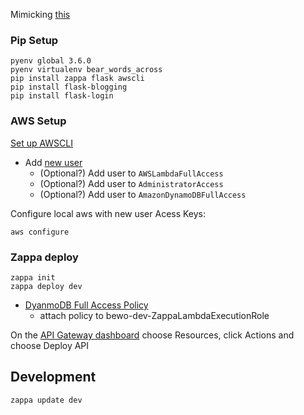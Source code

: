 Mimicking [this](https://serverlessblog.com/)

### Pip Setup

```
pyenv global 3.6.0
pyenv virtualenv bear_words_across
pip install zappa flask awscli
pip install flask-blogging
pip install flask-login
```

### AWS Setup

[Set up AWSCLI](https://docs.aws.amazon.com/cli/latest/userguide/cli-chap-getting-started.html)

- Add [new user](https://console.aws.amazon.com/iam/home#/users)
  - (Optional?) Add user to `AWSLambdaFullAccess`
  - (Optional?) Add user to `AdministratorAccess`
  - (Optional?) Add user to `AmazonDynamoDBFullAccess`

Configure local aws with new user Acess Keys:

```
aws configure
```

### Zappa deploy

```
zappa init
zappa deploy dev
```

- [DyanmoDB Full Access Policy](https://console.aws.amazon.com/iam/home#/policies/arn:aws:iam::aws:policy/AmazonDynamoDBFullAccess$serviceLevelSummary?section=attached_entities)
  - attach policy to bewo-dev-ZappaLambdaExecutionRole

On the [API Gateway dashboard](https://us-east-2.console.aws.amazon.com/apigateway/home) choose Resources, click Actions and choose Deploy API

## Development

```
zappa update dev
```
